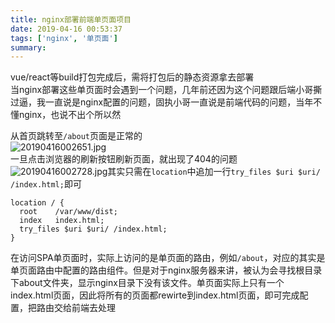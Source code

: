 ```yaml
---
title: nginx部署前端单页面项目
date: 2019-04-16 00:53:37
tags: ['nginx', '单页面']
summary:
---
```

vue/react等build打包完成后，需将打包后的静态资源拿去部署<br />当nginx部署这些单页面时会遇到一个问题，几年前还因为这个问题跟后端小哥撕过逼，我一直说是nginx配置的问题，固执小哥一直说是前端代码的问题，当年不懂nginx，也说不出个所以然

从首页跳转至`/about`页面是正常的<br />![20190416002651.jpg](https://cdn.nlark.com/yuque/0/2019/jpeg/115449/1555346567838-909eb8a1-40d8-4fe0-9d80-42cd12eb73c9.jpeg#align=left&display=inline&height=216&name=20190416002651.jpg&originHeight=434&originWidth=1500&size=47272&status=done&width=746)<br />一旦点击浏览器的刷新按钮刷新页面，就出现了404的问题![20190416002728.jpg](https://cdn.nlark.com/yuque/0/2019/jpeg/115449/1555346617764-57906c7c-d70b-4a8c-824a-6cfc4d8e4c8f.jpeg#align=left&display=inline&height=223&name=20190416002728.jpg&originHeight=448&originWidth=1496&size=57354&status=done&width=746)其实只需在`location`中追加一行`try_files $uri $uri/ /index.html;`即可
```nginx
location / {
  root    /var/www/dist;
  index   index.html;
  try_files $uri $uri/ /index.html;
}
```
在访问SPA单页面时，实际上访问的是单页面的路由，例如`/about`，对应的其实是单页面路由中配置的路由组件。但是对于nginx服务器来讲，被认为会寻找根目录下about文件夹，显示nginx目录下没有该文件。单页面实际上只有一个index.html页面，因此将所有的页面都rewirte到index.html页面，即可完成配置，把路由交给前端去处理